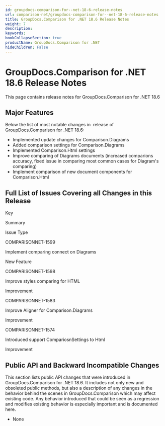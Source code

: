 ```yaml
---
id: groupdocs-comparison-for--net-18-6-release-notes
url: comparison-net/groupdocs-comparison-for--net-18-6-release-notes
title: GroupDocs.Comparison for .NET 18.6 Release Notes
weight: 7
description: 
keywords: 
bookCollapseSection: true
productName: GroupDocs.Comparison for .NET
hideChildren: False
---
```


# GroupDocs.Comparison for .NET 18.6 Release Notes


This page contains release notes for GroupDocs.Comparison for .NET 18.6

## Major Features

Below the list of most notable changes in  release of GroupDocs.Comparison for .NET 18.6:

*   Implemented update changes for Comparison.Diagrams
*   Added comparison settings for Comparison.Diagrams
*   Implemented Comparison.Html settings
*   Improve comparing of Diagrams documents (increased comparions accuracy, fixed issue in comparing most common cases for Diagram's comparing)
*   Implement comparison of new document components for Comparison.Html

## Full List of Issues Covering all Changes in this Release

Key

Summary

Issue Type

COMPARISONNET-1599

Implement comparing connect on Diagrams

New Feature

COMPARISONNET-1598

Improve styles comparing for HTML

Improvement

COMPARISONNET-1583

Improve Aligner for Comparison.Diagrams

Improvement

COMPARISONNET-1574

Introduced support CompariosnSettings to Html

Improvement

## Public API and Backward Incompatible Changes

This section lists public API changes that were introduced in GroupDocs.Comparison for .NET 18.6. It includes not only new and obsoleted public methods, but also a description of any changes in the behavior behind the scenes in GroupDocs.Comparison which may affect existing code. Any behavior introduced that could be seen as a regression and modifies existing behavior is especially important and is documented here.

*   None

